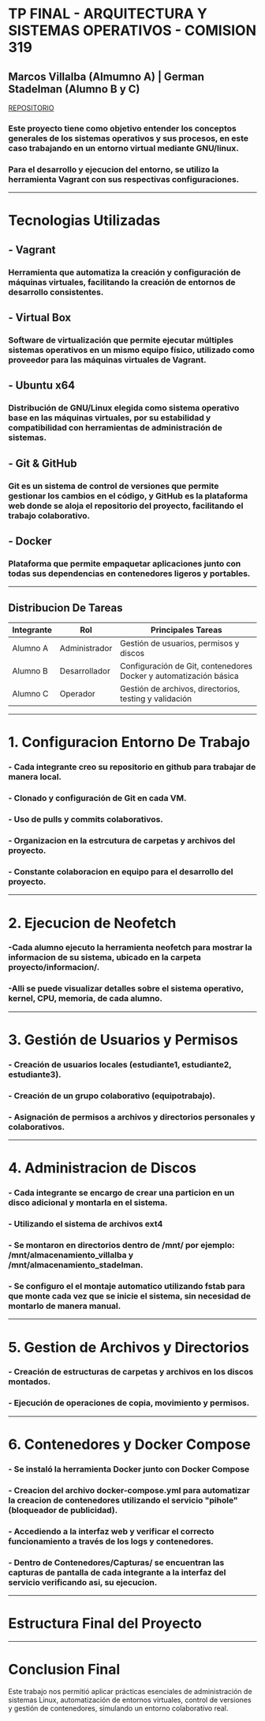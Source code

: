 # TP FINAL - ARQUITECTURA Y SISTEMAS OPERATIVOS - COMISION 319
## Marcos Villalba (Almumno A) | German Stadelman (Alumno B y C)
[REPOSITORIO](https://github.com/theyermans/practica-linux--Stadelman-Oviedo-Villalba-equipo6-)

### Este proyecto tiene como objetivo entender los conceptos generales de los sistemas operativos y sus procesos, en este caso trabajando en un entorno virtual mediante GNU/linux.
### Para el desarrollo y ejecucion del entorno, se utilizo la herramienta Vagrant con sus respectivas configuraciones.
---
# Tecnologias Utilizadas
## - Vagrant 
### Herramienta que automatiza la creación y configuración de máquinas virtuales, facilitando la creación de entornos de desarrollo consistentes.
## - Virtual Box
### Software de virtualización que permite ejecutar múltiples sistemas operativos en un mismo equipo físico, utilizado como proveedor para las máquinas virtuales de Vagrant.
## - Ubuntu x64
### Distribución de GNU/Linux elegida como sistema operativo base en las máquinas virtuales, por su estabilidad y compatibilidad con herramientas de administración de sistemas.
## - Git & GitHub
### Git es un sistema de control de versiones que permite gestionar los cambios en el código, y GitHub es la plataforma web donde se aloja el repositorio del proyecto, facilitando el trabajo colaborativo.
## - Docker
### Plataforma que permite empaquetar aplicaciones junto con todas sus dependencias en contenedores ligeros y portables.
---
## Distribucion De Tareas

| Integrante | Rol           | Principales Tareas                                                |
| ---------- | ------------- | ----------------------------------------------------------------- |
| Alumno A   | Administrador | Gestión de usuarios, permisos y discos                            |
| Alumno B   | Desarrollador | Configuración de Git, contenedores Docker y automatización básica |
| Alumno C   | Operador      | Gestión de archivos, directorios, testing y validación            |

---
# 1. Configuracion Entorno De Trabajo
### - Cada integrante creo su repositorio en github para trabajar de manera local.
### - Clonado y configuración de Git en cada VM.
### - Uso de pulls y commits colaborativos.
### - Organizacion en la estrcutura de carpetas y archivos del proyecto.
### - Constante colaboracion en equipo para el desarrollo del proyecto.

---
# 2. Ejecucion de Neofetch
### -Cada alumno ejecuto la herramienta neofetch para mostrar la informacion de su sistema, ubicado en la carpeta proyecto/informacion/.
### -Alli se puede visualizar detalles sobre el sistema operativo, kernel, CPU, memoria, de cada alumno. 

---
# 3. Gestión de Usuarios y Permisos
### - Creación de usuarios locales (estudiante1, estudiante2, estudiante3).
### - Creación de un grupo colaborativo (equipotrabajo).
### - Asignación de permisos a archivos y directorios personales y colaborativos.

---
# 4. Administracion de Discos
### - Cada integrante se encargo de crear una particion en un disco adicional y montarla en el sistema.
### - Utilizando el sistema de archivos ext4
### - Se montaron en directorios dentro de /mnt/ por ejemplo: /mnt/almacenamiento_villalba y /mnt/almacenamiento_stadelman.
### - Se configuro el el montaje automatico utilizando fstab para que monte cada vez que se inicie el sistema, sin necesidad de montarlo de manera manual.

---
# 5. Gestion de Archivos y Directorios
### - Creación de estructuras de carpetas y archivos en los discos montados.
### - Ejecución de operaciones de copia, movimiento y permisos.

---
# 6. Contenedores y Docker Compose
### - Se instaló la herramienta Docker junto con Docker Compose
### - Creacion del archivo docker-compose.yml para automatizar la creacion de contenedores utilizando el servicio "pihole" (bloqueador de publicidad).
### - Accediendo a la interfaz web y verificar el correcto funcionamiento a través de los logs y contenedores.
### - Dentro de Contenedores/Capturas/ se encuentran las capturas de pantalla de cada integrante a la interfaz del servicio verificando asi, su ejecucion.

---
# Estructura Final del Proyecto

---
# Conclusion Final
Este trabajo nos permitió aplicar prácticas esenciales de administración de sistemas Linux, automatización de entornos virtuales, control de versiones y gestión de contenedores, simulando un entorno colaborativo real.
